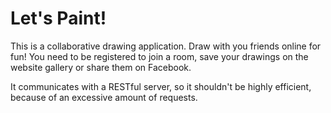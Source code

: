 # Let's Paint! #


This is a collaborative drawing application. Draw with you friends online for fun! 
You need to be registered to join a room, save your drawings on the website gallery or share them on Facebook.

It communicates with a RESTful server, so it shouldn't be highly efficient, because of an excessive amount of requests.